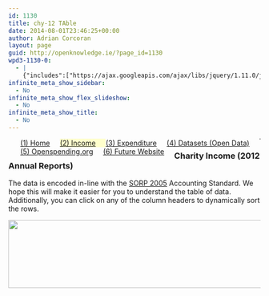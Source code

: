 ```yaml
---
id: 1130
title: chy-12 TAble
date: 2014-08-01T23:46:25+00:00
author: Adrian Corcoran
layout: page
guid: http://openknowledge.ie/?page_id=1130
wpd3-1130-0:
  - |
    {"includes":["https://ajax.googleapis.com/ajax/libs/jquery/1.11.0/jquery.min.js","http://openknowledge.ie/wp-content/uploads/2014/07/tabulate.js","http://openknowledge.ie/wp-content/uploads/2014/07/jquery.tablesorter.min_.js","http://openknowledge.ie/wp-content/uploads/2014/08/jquery.formatCurrency-1.4.0.min_.js"],"code":"\tvar mydata; // store data globally\r\n\t\r\n\t//-----------------------------------------------------------\r\n\t// 1. Load external data and format into hierarchy\r\n\t// 1.1 load external data\r\n\td3.tsv(\"http://openknowledge.ie/wp-content/uploads/2014/08/ds01_charity_2012_summary.tsv\", function(error, data3) {\r\n\t\tdata3.forEach(function(d) {\r\n\t      d.CharityRegNo = parseInt(d.CharityRegNo);\r\n\t      d.TotalExp = parseFloat(d.TotalExp);\r\n\t      d.Pct_Charity = parseFloat(d.Pct_Charity);\r\n\t\t});\r\n\t\t\t\t\t\r\n\t\tmydata = data3.filter(function(d) { return 1 == 1; });\r\n//\t\talert(JSON.stringify(mydata.filter(function(d) { return 1 == 1 ; })));\r\n\t\t\t\r\n\t\tvar cols = [\"CHY\",\"Charity\",\"Website\",\"A_Income\",\"ExpBarChart\",\"A1_Funds\",\"Pct_A1\",\r\n\t\t     \"A2_Activaties\",\"Pct_A2\",\"A3_Other\",\"Pct_A3\",\"A1a_Voluntary\",\"A2a_Grant\"]; // build array of column\r\n\t\t$(tabulate(mydata.filter(function(d) { return 1 == 1; }),cols ,\"#tbl\"));\t//build table\r\n\t\t\r\n\t\t// build anchor element for title\r\n\t\t$('#tbl table tbody').children('tr').each(function() {\r\n\t\t\tvar a = $(this).children('td:nth-child(2)').html();\r\n\t\t\tvar h = $(this).children('td:nth-child(3)').html();\r\n\t\t\tvar s = \"<a target=\\\"_blank\\\" href=\\\"\"+h+\"\\\">\"+a+\"</a>\";\r\n//\t\t\talert(h);\r\n\t\t\tif ( h != '' ) { $(this).children('td:nth-child(2)').html(s); }\r\n\t\t});\r\n\t\t\r\n\t    // Format Currency\r\n\t\t$('#tbl table tbody').children('tr').each(function() {\r\n\t\t    $(this).children('td:nth-child(4)').formatCurrency({symbol:'€',roundToDecimalPlace:-1});\r\n\t\t    $(this).children('td:nth-child(6)').formatCurrency({symbol:'€',roundToDecimalPlace:-1});\r\n\t\t    $(this).children('td:nth-child(8)').formatCurrency({symbol:'€',roundToDecimalPlace:-1});\r\n\t\t    $(this).children('td:nth-child(10)').formatCurrency({symbol:'€',roundToDecimalPlace:-1});\r\n\t\t    $(this).children('td:nth-child(12)').formatCurrency({symbol:'€',roundToDecimalPlace:-1});\r\n\t\t    $(this).children('td:nth-child(13)').formatCurrency({symbol:'€',roundToDecimalPlace:-1});\r\n\t\t    $(this).children('td:nth-child(4)').css('text-align','right');\r\n\t\t    $(this).children('td:nth-child(6)').css('text-align','right');\r\n\t\t    $(this).children('td:nth-child(8)').css('text-align','right');\r\n\t\t    $(this).children('td:nth-child(10)').css('text-align','right');\r\n\t\t    $(this).children('td:nth-child(12)').css('text-align','right');\r\n\t\t    $(this).children('td:nth-child(13)').css('text-align','right');\r\n\t\t});\r\n\t\t\r\n\t    // Format Percentage\r\n\t\t$('#tbl table tbody').children('tr').each(function() {\r\n\t\t    $(this).children('td:nth-child(7)').append(' %');$(this).children('td:nth-child(6)').css('text-align','right');\r\n\t\t    $(this).children('td:nth-child(9)').append(' %');$(this).children('td:nth-child(7)').css('text-align','right');\r\n\t\t    $(this).children('td:nth-child(11)').append(' %');$(this).children('td:nth-child(8)').css('text-align','right');\r\n\t\t});\r\n\t\t\r\n\r\n        // hide columns\r\n        $('#tbl table thead th:nth-child(3)').hide();$('#tbl table tbody td:nth-child(3)').hide();\r\n        $(\"#tbl table\").tablesorter();  // sort table\r\n  });"}
infinite_meta_show_sidebar:
  - No
infinite_meta_show_flex_slideshow:
  - No
infinite_meta_show_title:
  - No
---
```

<ul id="menu">
  <li style="float: left; display: inline; padding-right: 20px;">
    <a href="chy-04">(1) Home</a>
  </li>
  <li style="float: left; display: inline; padding-right: 20px; background-color: #ffffcc;">
    <a href="chy-12-2">(2) Income</a>
  </li>
  <li style="float: left; display: inline; padding-right: 20px;">
    <a href="chy-15">(3) Expenditure</a>
  </li>
  <li style="float: left; display: inline; padding-right: 20px;">
    <a href="chy-10-datasets">(4) Datasets (Open Data)</a>
  </li>
  <li style="float: left; display: inline; padding-right: 20px;">
    <a href="openspending">(5) Openspending.org</a>
  </li>
  <li style="float: left; display: inline; padding-right: 20px;">
    <a href="chy-12">(6) Future Website</a>
  </li>
</ul>

* * *

### Charity Income (2012 Annual Reports)

The data is encoded in-line with the <a href="http://www.dochas.ie/pages/resources/documents/sorp05.pdf" target="_blank">SORP 2005</a> Accounting Standard. We hope this will make it easier for you to understand the table of data. Additionally, you can click on any of the column headers to dynamically sort the rows.
  
<img src="http://openknowledge.ie/wp-content/uploads/2014/08/Income.png" alt="" width="862" height="136" />

<div id="tbl">
</div>


  

  

  


<div class="wpd3-1130-0">
</div>